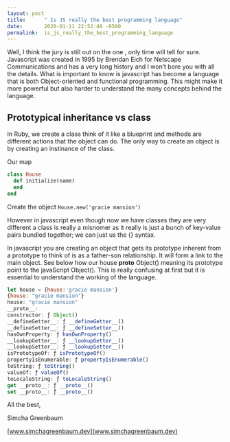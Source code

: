 ```yaml
---
layout: post
title:      " Is JS really the best programming language"
date:       2020-01-11 22:52:48 -0500
permalink:  is_js_really_the_best_programming_language
---
```



Well, I think the jury is still out on the one , only time will tell for sure. Javascript was created in 1995 by  Brendan Eich for Netscape Communications and has a very long history and I won’t bore you with all the details. What is important to know is javascript has become a language that is both Object-oriented and functional programming. This might make it more powerful but also harder to understand the many concepts behind the language. 

 ## Prototypical inheritance vs class 
In Ruby, we create a class think of it like a blueprint and methods are different actions that the object can do. The only way to create an object is by creating an instinance of the class.

Our map

```ruby
class House
  def initialize(name)
  end
end
```

Create the object
```House.new('gracie mansion')```


However in javascript even though now we have classes they are very different a class is really a misnomer as it really is just a bunch of key-value pairs bundled together; we can just us the {} syntax.

In javascript you are creating an object that gets its prototype inherent from a prototype to think of is as a father-son relationship. It will form a link to the main object. See below how our house  __proto__  Object() meaning its prototype point to the javaScript Object(). This is really confusing at first but it is essential to understand the working of the language. 


```javaScript
let house = {house:'gracie mansion'}
{house: "gracie mansion"}
house: "gracie mansion"
__proto__:
constructor: ƒ Object()
__defineGetter__: ƒ __defineGetter__()
__defineSetter__: ƒ __defineSetter__()
hasOwnProperty: ƒ hasOwnProperty()
__lookupGetter__: ƒ __lookupGetter__()
__lookupSetter__: ƒ __lookupSetter__()
isPrototypeOf: ƒ isPrototypeOf()
propertyIsEnumerable: ƒ propertyIsEnumerable()
toString: ƒ toString()
valueOf: ƒ valueOf()
toLocaleString: ƒ toLocaleString()
get __proto__: ƒ __proto__()
set __proto__: ƒ __proto__()
`````



All the best,

Simcha Greenbaum

[www.simchagreenbaum.dev](www.simchagreenbaum.dev)      
